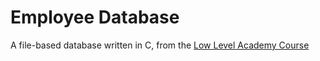 # Employee Database

A file-based database written in C, from the [Low Level Academy Course](https://lowlevel.academy)

